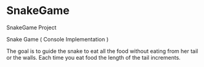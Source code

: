# SnakeGame
SnakeGame Project

Snake Game ( Console Implementation )

The goal is to guide the snake to eat all the food without eating from her tail or the walls. Each time you eat food the length of the tail increments.
